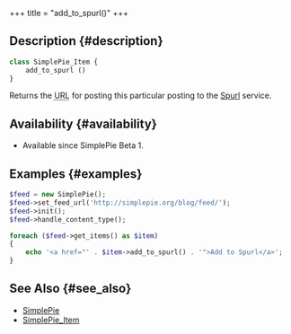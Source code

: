 +++
title = "add_to_spurl()"
+++

## Description {#description}

```php
class SimplePie_Item {
    add_to_spurl ()
}
```

Returns the <abbr title="Uniform Resource Locator">URL</abbr> for posting this particular posting to the [Spurl](http://spurl.net/) service.

## Availability {#availability}

- Available since SimplePie Beta 1.

## Examples {#examples}

```php
$feed = new SimplePie();
$feed->set_feed_url('http://simplepie.org/blog/feed/');
$feed->init();
$feed->handle_content_type();

foreach ($feed->get_items() as $item)
{
    echo '<a href="' . $item->add_to_spurl() . '">Add to Spurl</a>';
}
```

## See Also {#see_also}

- [SimplePie](@/wiki/reference/simplepie/_index.md)
- [SimplePie_Item](@/wiki/reference/simplepie_item/_index.md)
